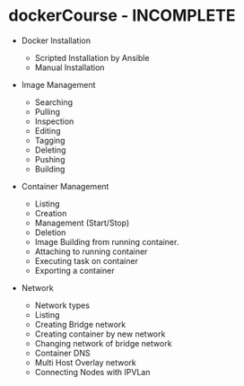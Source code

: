 # dockerCourse - INCOMPLETE

- Docker Installation
  - Scripted Installation by Ansible
  - Manual Installation

- Image Management
  - Searching
  - Pulling
  - Inspection
  - Editing
  - Tagging
  - Deleting
  - Pushing
  - Building

- Container Management
  - Listing
  - Creation
  - Management (Start/Stop)
  - Deletion
  - Image Building from running container.
  - Attaching to running container
  - Executing task on container
  - Exporting a container
  
- Network
  - Network types
  - Listing
  - Creating Bridge network
  - Creating container by new network
  - Changing network of bridge network
  - Container DNS
  - Multi Host Overlay network
  - Connecting Nodes with IPVLan
